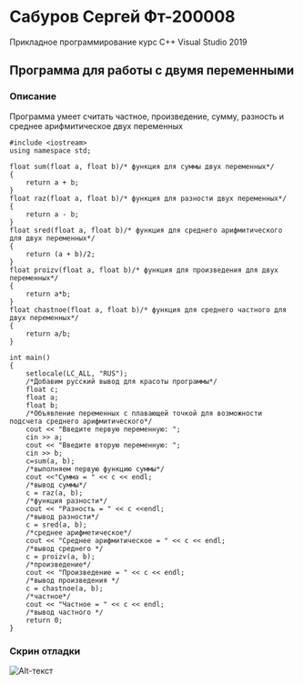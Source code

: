 # Сабуров Сергей Фт-200008
Прикладное программирование курс
С++ Visual Studio 2019
## Программа для работы с двумя переменными

### Описание
Программа умеет считать частное, произведение, сумму, разность и среднее арифмитическое двух переменных
```
#include <iostream>
using namespace std;

float sum(float a, float b)/* функция для суммы двух переменных*/
{
    return a + b;
}
float raz(float a, float b)/* функция для разности двух переменных*/
{
    return a - b;
}
float sred(float a, float b)/* функция для среднего арифмитического для двух переменных*/
{
    return (a + b)/2;
}
float proizv(float a, float b)/* функция для произведения для двух переменных*/
{
    return a*b;
}
float chastnoe(float a, float b)/* функция для среднего частного для двух переменных*/
{
    return a/b;
}

int main()
{   
    setlocale(LC_ALL, "RUS");
    /*Добавим русский вывод для красоты программы*/
    float c;
    float a;
    float b;
    /*Объявление переменных с плавающей точкой для возможности подсчета среднего арифмитического*/
    cout << "Введите первую переменную: ";
    cin >> a; 
    cout << "Введите вторую переменную: ";
    cin >> b;
    c=sum(a, b);
    /*выполняем первую функцию суммы*/
    cout <<"Сумма = " << c << endl;
    /*вывод суммы*/
    c = raz(a, b);
    /*функция разности*/
    cout << "Разность = " << c <<endl;
    /*вывод разности*/
    c = sred(a, b);
    /*среднее арифметическое*/
    cout << "Среднее арифмитическое = " << c << endl;
    /*вывод среднего */
    c = proizv(a, b);
    /*произведение*/
    cout << "Произведение = " << c << endl;
    /*вывод произведения */
    c = chastnoe(a, b);
    /*частное*/
    cout << "Частное = " << c << endl;
    /*вывод частного */
    return 0;
}
```
### Скрин отладки
![Alt-текст](![скрин](https://user-images.githubusercontent.com/90544365/132997800-895ed2ac-991e-42dc-83d3-fb87cd56954b.jpg))
